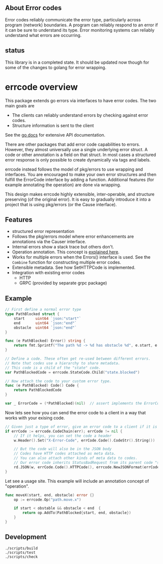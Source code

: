 ## About Error codes

Error codes reliably communicate the error type, particularly across program (network) boundaries.
A program can reliably respond to an error if it can be sure to understand its type.
Error monitoring systems can reliably understand what errors are occurring.

## status

This library is in a completed state.
It should be updated now though for some of the changes to golang for error wrapping.

# errcode overview

This package extends go errors via interfaces to have error codes.
The two main goals are

  * The clients can reliably understand errors by checking against error codes.
  * Structure information is sent to the client

See the [go docs](https://godoc.org/github.com/pingcap/errcode) for extensive API documentation.

There are other packages that add error code capabilities to errors.
However, they almost universally use a single underlying error struct.
A code or other annotation is a field on that struct.
In most cases a structured error response is only possible to create dynamically via tags and labels.

errcode instead follows the model of pkg/errors to use wrapping and interfaces.
You are encouraged to make your own error structures and then fulfill the ErrorCode interface by adding a function.
Additional features (for example annotating the operation) are done via wrapping.

This design makes errcode highly extensible, inter-operable, and structure preserving (of the original error).
It is easy to gradually introduce it into a project that is using pkg/errors (or the Cause interface).


## Features

* structured error representation
* Follows the pkg/errors model where error enhancements are annotations via the Causer interface.
* Internal errors show a stack trace but others don't.
* Operation annotation. This concept is [explained here](https://commandcenter.blogspot.com/2017/12/error-handling-in-upspin.html).
* Works for multiple errors when the Errors() interface is used. See the `Combine` function for constructing multiple error codes.
* Extensible metadata. See how SetHTTPCode is implemented.
* Integration with existing error codes
  * HTTP
  * GRPC (provided by separate grpc package)


## Example


``` go
// First define a normal error type
type PathBlocked struct {
	start     uint64 `json:"start"`
	end       uint64 `json:"end"`
	obstacle  uint64 `json:"end"`
}

func (e PathBlocked) Error() string {
	return fmt.Sprintf("The path %d -> %d has obstacle %d", e.start, e.end, e.obstacle)
}

// Define a code. These often get re-used between different errors.
// Note that codes use a hierarchy to share metadata.
// This code is a child of the "state" code.
var PathBlockedCode = errcode.StateCode.Child("state.blocked")

// Now attach the code to your custom error type.
func (e PathBlocked) Code() Code {
	return PathBlockedCode
}

var _ ErrorCode = (*PathBlocked)(nil)  // assert implements the ErrorCode interface
```

Now lets see how you can send the error code to a client in a way that works with your exising code.

``` go
// Given just a type of error, give an error code to a client if it is present
if errCode := errcode.CodeChain(err); errCode != nil {
	// If it helps, you can set the code a header
	w.Header().Set("X-Error-Code", errCode.Code().CodeStr().String())

	// But the code will also be in the JSON body
	// Codes have HTTP codes attached as meta data.
	// You can also attach other kinds of meta data to codes.
	// Our error code inherits StatusBadRequest from its parent code "state"
	rd.JSON(w, errCode.Code().HTTPCode(), errcode.NewJSONFormat(errCode))
}
```

Let see a usage site. This example will include an annotation concept of "operation".

``` go
func moveX(start, end, obstacle) error {}
	op := errcode.Op("path.move.x")

	if start < obstable && obstacle < end  {
		return op.AddTo(PathBlocked{start, end, obstacle})
	}
}
```


## Development

``` shell
./scripts/build
./scripts/test
./scripts/check
```
